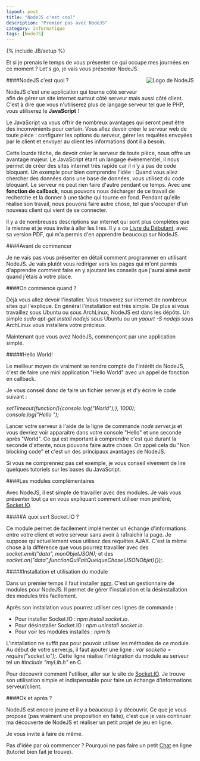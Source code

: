 ```yaml
---
layout: post
title: "NodeJS c'est cool"
description: "Premier pas avec NodeJS"
category: Informatique 
tags: [NodeJS]
---
```

{% include JB/setup %}

Et si je prenais le temps de vous présenter ce qui occupe mes journées en ce moment ? Let's go, je vais vous présenter NodeJS.

<img src="{{BASE_PATH}}/data/nodejs_logo.png" title="Logo de NodeJS" style="float: right; margin-left: 15px; margin-bottom: 15px;"/>

####NodeJS c'est quoi ?

NodeJS c'est une application qui tourne côté serveur afin de gérer un site internet surtout côté serveur mais aussi côté client. C'est à dire que vous n'utiliserez plus de langage serveur tel que le PHP, vous utiliserez le **JavaScript** ! 

<!-- break -->

Le JavaScript va vous offrir de nombreux avantages qui seront peut être des inconvénients pour certain. Vous allez devoir créer le serveur web de toute pièce : configurer les options du serveur, gérer les requêtes envoyées par le client et envoyer au client les informations dont il a besoin. 

Cette lourde tâche, de devoir créer le serveur de toute pièce, nous offre un avantage majeur. Le JavaScript étant un langage événementiel, il nous permet de créer des sites internet très rapide car il n'y a pas de code bloquant. Un exemple pour bien comprendre l'idée : Quand vous allez chercher des données dans une base de données, vous utilisez du code bloquant. Le serveur ne peut rien faire d'autre pendant ce temps. Avec une **fonction de callback**, nous pouvons nous décharger de ce travail de recherche et la donner à une tâche qui tourne en fond. Pendant qu'elle réalise son travail, nous pouvons faire autre chose, tel que s'occuper d'un nouveau client qui vient de se connecter. 

Il y a de nombreuses descriptions sur internet qui sont plus complètes que la mienne et je vous invite à aller les lires. Il y a ce [Livre du Débutant](http://nodejs.developpez.com/tutoriels/javascript/node-js-livre-debutant/), avec sa version PDF, qui m'a permis d'en apprendre beaucoup sur NodeJS. 

####Avant de commencer

Je ne vais pas vous présenter en détail comment programmer en utilisant NodeJS. Je vais plutôt vous rediriger vers les pages qui m'ont permis d'apprendre comment faire en y ajoutant les conseils que j'aurai aimé avoir quand j'étais à votre place. 

####On commence quand ?

Déjà vous allez devoir l'installer. Vous trouverez sur internet de nombreux sites qui l'explique. En général l'installation est très simple. De plus si vous travaillez sous Ubuntu ou sous ArchLinux, NodeJS est dans les dépôts. 
Un simple *sudo apt-get install nodejs* sous Ubuntu ou un *yaourt -S nodejs* sous ArchLinux vous installera votre précieux. 

Maintenant que vous avez NodeJS, commençont par une application simple. 

#####Hello World!

Le meilleur moyen de vraiment se rendre compte de l'intérêt de NodeJS, c'est de faire une mini application "Hello World" avec un appel de fonction en callback. 

Je vous conseil donc de faire un fichier server.js et d'y écrire le code suivant : 

*setTimeout(function(){console.log("World");}, 1000);*<br>
*console.log("Hello ");*

Lancer votre serveur à l'aide de la ligne de commande *node server.js* et vous devriez voir apparaitre dans votre console "Hello" et une seconde après "World". 
Ce qui est important à comprendre c'est que durant la seconde d'attente, nous pouvons faire autre chose. On appel cela du "Non blocking code" et c'est un des principaux avantages de NodeJS. 

Si vous ne comprennez pas cet exemple, je vous conseil vivement de lire quelques tutoriels sur les bases du JavaScript. 

####Les modules complémentaires

Avec NodeJS, il est simple de travailler avec des modules. Je vais vous présenter tout ça en vous expliquant comment utiliser mon préféré, [Socket.IO](http://socket.io/). 

#####A quoi sert Socket.IO ?

Ce module permet de facilement implémenter un échange d'informations entre votre client et votre serveur sans avoir à rafraichir la page. Je suppose qu'actuellement vous utilisez des requêtes AJAX. C'est la même chose à la différence que vous pourrez travailler avec des *socket.emit("data", monObjetJSON);* et des *socket.on("data",functionQuiFaitQuelqueChose(JSONObjet){});*. 

#####Installation et utilisation du module

Dans un premier temps il faut installer [npm](https://npmjs.org/). C'est un gestionnaire de modules pour NodeJS. Il permet de gérer l'installation et la désinstallation des modules très facilement. 

Après son installation vous pourrez utiliser ces lignes de commande : 

- Pour installer Socket.IO : *npm install socket.io*. 
- Pour désinstaller Socket.IO : *npm uninstall socket.io*. 
- Pour voir les modules installés : *npm ls*

L'installation ne suffit pas pour pouvoir utiliser les méthodes de ce module. Au début de votre server.js, il faut ajouter une ligne : *var socketio = require("socket.io");*. 
Cette ligne réalise l'intégration du module au serveur tel un *\#include "myLib.h"* en C.  

Pour découvrir comment l'utiliser, aller sur le site de [Socket.IO](http://socket.io/). Je trouve son utilisation simple et indispensable pour faire un échange d'informations serveur/client. 

####Ok et après ? 

NodeJS est encore jeune et il y a beaucoup à y découvrir. Ce que je vous propose (pas vraiment une proposition en faite), c'est que je vais continuer ma découverte de NodeJS et réaliser un petit projet de jeu en ligne. 

Je vous invite à faire de même. 

Pas d'idée par où commencer ? Pourquoi ne pas faire un petit [Chat](http://www.grafikart.fr/tutoriels/nodejs/nodejs-socketio-tchat-366) en ligne (tutoriel bien fait je trouve). 
